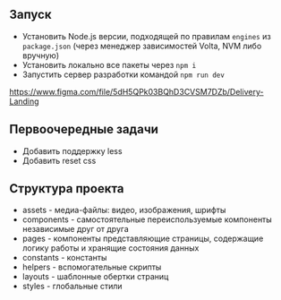 ## Запуск

- Установить Node.js версии, подходящей по правилам `engines` из `package.json` (через менеджер зависимостей Volta, NVM либо вручную)
- Установить локально все пакеты через `npm i`
- Запустить сервер разработки командой `npm run dev`


https://www.figma.com/file/5dH5QPk03BQhD3CVSM7DZb/Delivery-Landing

## Первоочередные задачи
- Добавить поддержку less
- Добавить reset css

## Структура проекта
- assets - медиа-файлы: видео, изображения, шрифты
- components - самостоятельные переиспользуемые компоненты независимые друг от друга
- pages - компоненты представляющие страницы, содержащие логику работы и хранящие состояния данных
- constants - константы
- helpers - вспомогательные скрипты
- layouts - шаблонные обертки страниц
- styles - глобальные стили